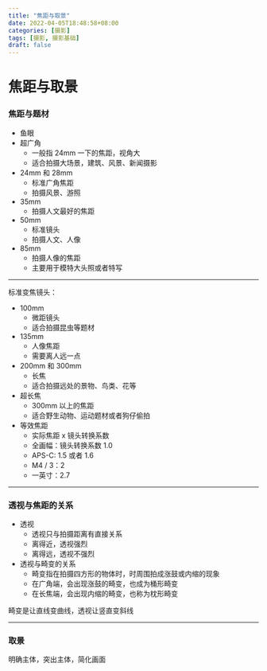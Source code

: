 ```yaml
---
title: "焦距与取景"
date: 2022-04-05T18:48:58+08:00
categories: [摄影]
tags: [摄影, 摄影基础]
draft: false
---
```


# 焦距与取景

### 焦距与题材

- 鱼眼
- 超广角
  - 一般指 24mm 一下的焦距，视角大
  - 适合拍摄大场景，建筑、风景、新闻摄影
- 24mm 和 28mm
  - 标准广角焦距
  - 拍摄风景、游照
- 35mm
  - 拍摄人文最好的焦距
- 50mm
  - 标准镜头
  - 拍摄人文、人像
- 85mm
  - 拍摄人像的焦距
  - 主要用于模特大头照或者特写

---

标准变焦镜头：

- 100mm
  - 微距镜头
  - 适合拍摄昆虫等题材
- 135mm
  - 人像焦距
  - 需要离人远一点
- 200mm 和 300mm
  - 长焦
  - 适合拍摄远处的景物、鸟类、花等
- 超长焦
  - 300mm 以上的焦距
  - 适合野生动物、运动题材或者狗仔偷拍
- 等效焦距
  - 实际焦距 x 镜头转换系数
  - 全画幅：镜头转换系数 1.0
  - APS-C: 1.5 或者 1.6
  - M4 / 3：2
  - 一英寸：2.7

---

### 透视与焦距的关系

- 透视
  - 透视只与拍摄距离有直接关系
  - 离得近，透视强烈
  - 离得远，透视不强烈
- 透视与畸变的关系
  - 畸变指在拍摄四方形的物体时，时周围拍成涨鼓或内缩的现象
  - 在广角端，会出现涨鼓的畸变，也成为桶形畸变
  - 在长焦端，会出现内缩的畸变，也称为枕形畸变

畸变是让直线变曲线，透视让竖直变斜线

---

### 取景

明确主体，突出主体，简化画面
